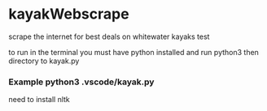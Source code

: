# kayakWebscrape
scrape the internet for best deals on whitewater kayaks
test

to run in the terminal you must have python installed and run python3 then directory to kayak.py
### Example python3 .vscode/kayak.py


need to install nltk